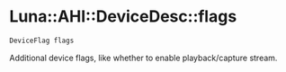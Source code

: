 # Luna::AHI::DeviceDesc::flags

```c++
DeviceFlag flags
```

Additional device flags, like whether to enable playback/capture stream. 

